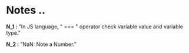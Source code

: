 # Notes ..

**N_1 :** "In JS language, " === " operator check variable value and variable type."

**N_2 :** "NaN: Note a Number."
